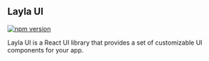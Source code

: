 ## Layla UI

[![npm version](https://img.shields.io/badge/npm-last%20version-green)](https://www.npmjs.com/package/layla-ui-library)

Layla UI is a React UI library that provides a set of customizable UI components for your app.
